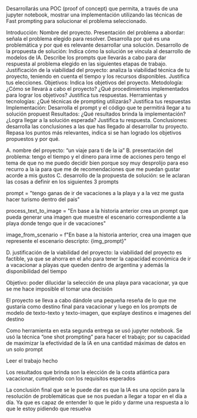 Desarrollarás  una POC (proof of concept) que permita, a través de una jupyter notebook, mostrar una implementación utilizando las técnicas de Fast prompting para solucionar el problema seleccionado.


Introducción:
Nombre del proyecto.
Presentación del problema a abordar: señala el problema elegido para resolver. Desarrolla por qué es una problemática y por qué es relevante desarrollar una solución.
Desarrollo de la propuesta de solución: Indica cómo la solución se vincula al desarrollo de modelos de IA. Describe los prompts que llevarás a cabo para dar respuesta al problema elegido en las siguientes etapas de trabajo.
Justificación de la viabilidad del proyecto: analiza la viabilidad técnica de tu proyecto, teniendo en cuenta el tiempo y los recursos disponibles. Justifica tus elecciones.
Objetivos: Indica los objetivos del proyecto.
Metodología: ¿Cómo se llevará a cabo el proyecto? ¿Qué procedimientos implementados para lograr los objetivos? Justifica tus respuestas.
Herramientas y tecnologías: ¿Qué técnicas de prompting utilizarás? Justifica tus respuestas 
Implementación: Desarrolla el prompt y el código que te permitirá llegar a tu solución propuest
Resultados: ¿Qué resultados brinda la implementación? ¿Logra llegar a la solución esperada? Justifica tu respuesta.
Conclusiones: desarrolla las conclusiones a las que has llegado al desarrollar tu proyecto. Repasa los puntos más relevantes, indica si se han logrado los objetivos propuestos y por qué.

A. nombre del proyecto: “un viaje para ti de la ia”
B. presentación del problema: tengo el tiempo y el dinero para irme de acciones pero tengo el tema de que no me puedo decidir bien porque soy muy desprolijo para eso recurro a la ia para que me de recomendaciones que me puedan gustar acorde a mis gustos
C. desarrollo de la propuesta de solución: se le aclaran las cosas a definir en los siguientes 3 prompts 

prompt = "tengo ganas de ir de vacaciones a la playa y a la vez me gusta hacer turismo dentro del pais"

process_text_to_image = "En base a la historia anterior crea un prompt que pueda generar una imagen que muestre el escenario correspondiente a la playa donde tengo que ir de vacaciones"

image_from_scenario = f"En base a la historia anterior, crea una imagen que represente el escenario descripto: {img_prompt}"

D. justificación de la viabilidad del proyecto: la viabilidad del proyecto es factible, ya que se ahorra en el año para tener la capacidad económica de ir a vacacionar a playas que queden dentro de argentina y además la disponibilidad del tiempo

Objetivo: poder dilucidar la selección de una playa para vacacionar, ya que se me hace imposible el tomar una decisión

El proyecto se lleva a cabo dándole una pequeña reseña de lo que me gustaría como destino final para vacacionar y luego en los prompts de modelo de texto-texto y texto-imagen, que explaye destinos e imagenes del destino

Como herramienta en esta segunda entrega se usó jupyter notebook. Se usó la técnica “one shot prompting” para hacer el trabajo; por su capacidad de maximizar la efectividad de la IA en una cantidad máximas de datos en un solo prompt

Leer el trabajo hecho

Los resultados que brinda son la elección de la costa atlántica para vacacionar, cumpliendo con los requisitos esperados

La conclusión final que se le puede dar es que la IA es una opción para la resolución de problemáticas que se nos puedan a llegar a topar en el día a día. Ya que es capaz de entender lo que le pido y darme una respuesta a lo que le estoy pidiendo que resuelva
